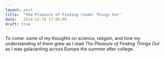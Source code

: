 ```yaml
---
layout: post
title:  "The Pleasure of Finding (Some) Things Out"
date:   2014-12-19 17:00:00
draft: true
---
```


To come: some of my thoughts on science, religion, and how my understanding of them grew as I read _The Pleasure of Finding Things Out_ as I was galavanting across Europe the summer after college.